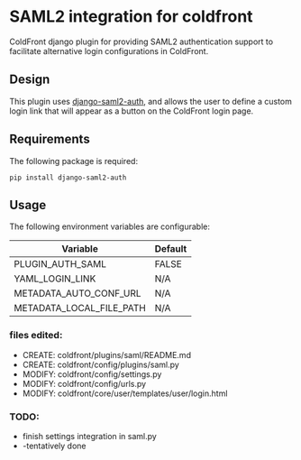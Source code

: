 # SAML2 integration for coldfront

ColdFront django plugin for providing SAML2 authentication support to facilitate alternative login configurations in ColdFront.

## Design

This plugin uses [django-saml2-auth](https://github.com/fangli/django-saml2-auth), and allows the user to define a custom login link that will appear as a button on the ColdFront login page.

## Requirements

The following package is required:

```
pip install django-saml2-auth
```

## Usage

The following environment variables are configurable:

| Variable                 | Default | 
| ------------------------ | ------- |
| PLUGIN_AUTH_SAML         | FALSE   |
| YAML_LOGIN_LINK          | N/A     |
| METADATA_AUTO_CONF_URL   | N/A     |
| METADATA_LOCAL_FILE_PATH | N/A     |

### files edited:

- CREATE: coldfront/plugins/saml/README.md
- CREATE: coldfront/config/plugins/saml.py
- MODIFY: coldfront/config/settings.py
- MODIFY: coldfront/config/urls.py
- MODIFY: coldfront/core/user/templates/user/login.html

### TODO:

- finish settings integration in saml.py
- -tentatively done